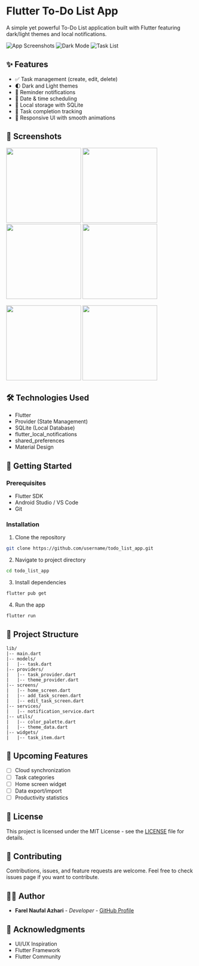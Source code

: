 # Flutter To-Do List App

A simple yet powerful To-Do List application built with Flutter featuring dark/light themes and local notifications.

![App Screenshots](https://i.imgur.com/auVPsVe.png)
![Dark Mode](https://i.imgur.com/tKwMi25.png)
![Task List](https://i.imgur.com/kUg6FaE.png)

## ✨ Features

- ✅ Task management (create, edit, delete)
- 🌓 Dark and Light themes
- 🔔 Reminder notifications
- 📅 Date & time scheduling
- 💾 Local storage with SQLite
- 🎯 Task completion tracking
- 🎨 Responsive UI with smooth animations

## 📱 Screenshots

<p float="left">
  <img src="https://i.imgur.com/jsy2hQT.png" width="200" />
  <img src="https://i.imgur.com/8K7dbvp.png" width="200" /> 
  <img src="https://i.imgur.com/SZu51ng.png" width="200" />
  <img src="https://i.imgur.com/5N4dBp9.png" width="200" />
</p>

<p float="left">
  <img src="https://i.imgur.com/cafERSi.png" width="200" />
  <img src="https://i.imgur.com/sbaEZEK.png" width="200" />
</p>

## 🛠️ Technologies Used

- Flutter
- Provider (State Management)
- SQLite (Local Database)
- flutter_local_notifications
- shared_preferences
- Material Design

## 🚀 Getting Started

### Prerequisites

- Flutter SDK
- Android Studio / VS Code
- Git

### Installation

1. Clone the repository

```bash
git clone https://github.com/username/todo_list_app.git
```

2. Navigate to project directory

```bash
cd todo_list_app
```

3. Install dependencies

```bash
flutter pub get
```

4. Run the app

```bash
flutter run
```

## 📁 Project Structure

```
lib/
|-- main.dart
|-- models/
|   |-- task.dart
|-- providers/
|   |-- task_provider.dart
|   |-- theme_provider.dart
|-- screens/
|   |-- home_screen.dart
|   |-- add_task_screen.dart
|   |-- edit_task_screen.dart
|-- services/
|   |-- notification_service.dart
|-- utils/
|   |-- color_palette.dart
|   |-- theme_data.dart
|-- widgets/
|   |-- task_item.dart
```

## 🎯 Upcoming Features

- [ ] Cloud synchronization
- [ ] Task categories
- [ ] Home screen widget
- [ ] Data export/import
- [ ] Productivity statistics

## 📄 License

This project is licensed under the MIT License - see the [LICENSE](LICENSE) file for details.

## 🤝 Contributing

Contributions, issues, and feature requests are welcome. Feel free to check issues page if you want to contribute.

## 👨‍💻 Author

- **Farel Naufal Azhari** - _Developer_ - [GitHub Profile](https://github.com/ellfarnaz)

## 🙏 Acknowledgments

- UI/UX Inspiration
- Flutter Framework
- Flutter Community
